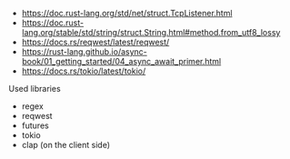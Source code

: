 - https://doc.rust-lang.org/std/net/struct.TcpListener.html
- https://doc.rust-lang.org/stable/std/string/struct.String.html#method.from_utf8_lossy
- https://docs.rs/reqwest/latest/reqwest/
- https://rust-lang.github.io/async-book/01_getting_started/04_async_await_primer.html
- https://docs.rs/tokio/latest/tokio/

Used libraries
- regex
- reqwest
- futures
- tokio
- clap (on the client side)